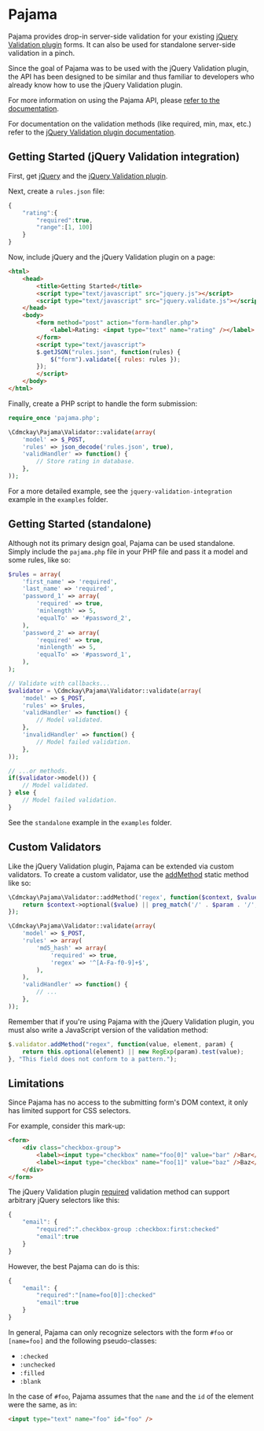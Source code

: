 Pajama
======

Pajama provides drop-in server-side validation for your existing [jQuery Validation plugin](http://bassistance.de/jquery-plugins/jquery-plugin-validation/) forms.
It can also be used for standalone server-side validation in a pinch.

Since the goal of Pajama was to be used with the jQuery Validation plugin, the API has been designed to
be similar and thus familiar to developers who already know how to use the jQuery Validation plugin.

For more information on using the Pajama API, please [refer to the documentation](http://cdmckay.org/pajama/docs/namespaces/Pajama.html).

For documentation on the validation methods (like required, min, max, etc.) refer to the
[jQuery Validation plugin documentation](http://docs.jquery.com/Plugins/Validation#List_of_built-in_Validation_methods).

## Getting Started (jQuery Validation integration)

First, get [jQuery](http://code.jquery.com/jquery-latest.js) and the [jQuery Validation plugin](http://bassistance.de/jquery-plugins/jquery-plugin-validation/).

Next, create a `rules.json` file:

```javascript
{
    "rating":{
        "required":true,
        "range":[1, 100]
    }
}
```

Now, include jQuery and the jQuery Validation plugin on a page:

```html
<html>
    <head>
        <title>Getting Started</title>
        <script type="text/javascript" src="jquery.js"></script>
        <script type="text/javascript" src="jquery.validate.js"></script>
    </head>
    <body>
        <form method="post" action="form-handler.php">
            <label>Rating: <input type="text" name="rating" /></label>
        </form>
        <script type="text/javascript">
        $.getJSON("rules.json", function(rules) {
            $("form").validate({ rules: rules });
        });
        </script>
    </body>
</html>
```

Finally, create a PHP script to handle the form submission:

```php
require_once 'pajama.php';

\Cdmckay\Pajama\Validator::validate(array(
    'model' => $_POST,
    'rules' => json_decode('rules.json', true),
    'validHandler' => function() {
        // Store rating in database.
    },
));
```

For a more detailed example, see the `jquery-validation-integration` example in the `examples` folder.

## Getting Started (standalone)

Although not its primary design goal, Pajama can be used standalone.
Simply include the `pajama.php` file in your PHP file and pass it a model and some rules, like so:

```php
$rules = array(
    'first_name' => 'required',
    'last_name' => 'required',
    'password_1' => array(
        'required' => true,
        'minlength' => 5,
        'equalTo' => '#password_2',
    ),
    'password_2' => array(
        'required' => true,
        'minlength' => 5,
        'equalTo' => '#password_1',
    ),
);

// Validate with callbacks...
$validator = \Cdmckay\Pajama\Validator::validate(array(
    'model' => $_POST,
    'rules' => $rules,
    'validHandler' => function() {
        // Model validated.
    },
    'invalidHandler' => function() {
        // Model failed validation.
    },
));

// ...or methods.
if($validator->model()) {
    // Model validated.
} else {
    // Model failed validation.
}
```

See the `standalone` example in the `examples` folder.

## Custom Validators

Like the jQuery Validation plugin, Pajama can be extended via custom validators. To create a custom validator, use the
[addMethod](http://cdmckay.org/pajama/docs/classes/Pajama.Validator.html#method_addMethod) static method like so:

```php
\Cdmckay\Pajama\Validator::addMethod('regex', function($context, $value, $param)) {
    return $context->optional($value) || preg_match('/' . $param . '/', $value);
});

\Cdmckay\Pajama\Validator::validate(array(
    'model' => $_POST,
    'rules' => array(
        'md5_hash' => array(
            'required' => true,
            'regex' => '^[A-Fa-f0-9]+$',
        ),
    ),
    'validHandler' => function() {
        // ...
    },
));
```

Remember that if you're using Pajama with the jQuery Validation plugin, you must also write a JavaScript version of
the validation method:

```javascript
$.validator.addMethod("regex", function(value, element, param) {
    return this.optional(element) || new RegExp(param).test(value);
}, "This field does not conform to a pattern.");
```

## Limitations

Since Pajama has no access to the submitting form's DOM context, it only has limited support for CSS selectors.

For example, consider this mark-up:

```html
<form>
    <div class="checkbox-group">
        <label><input type="checkbox" name="foo[0]" value="bar" />Bar</label>
        <label><input type="checkbox" name="foo[1]" value="baz" />Baz</label>
    </div>
</form>
```


The jQuery Validation plugin [required](http://docs.jquery.com/Plugins/Validation/Methods/required)
validation method can support arbitrary jQuery selectors like this:

```javascript
{
    "email": {
        "required":".checkbox-group :checkbox:first:checked"
        "email":true
    }
}
```

However, the best Pajama can do is this:

```javascript
{
    "email": {
        "required":"[name=foo[0]]:checked"
        "email":true
    }
}
```

In general, Pajama can only recognize selectors with the form `#foo` or `[name=foo]` and the following pseudo-classes:

* `:checked`
* `:unchecked`
* `:filled`
* `:blank`

In the case of `#foo`, Pajama assumes that the `name` and the `id` of the element were the same, as in:

```html
<input type="text" name="foo" id="foo" />
```
